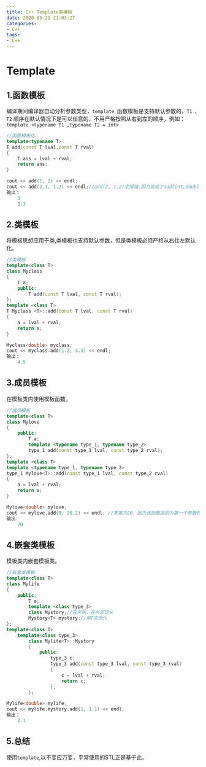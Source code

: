 ```yaml
---
title: C++ Template类模板
date: 2020-05-21 21:03:27
categories:
- C++
tags:
- C++
---
```

# Template

## 1.函数模板

编译期间编译器自动分析参数类型，`template `函数模板是支持默认参数的，`T1 、T2` 顺序在默认情况下是可以任意的，不用严格按照从右到左的顺序，例如：`template <typename T1 ,typename T2 = int>`

```cpp
//函数模板化    
template<typename T>
T add(const T lval,const T rval)
{
    T ans = lval + rval;
    return ans; 
}
```



```cpp
cout << add(1, 2) << endl;
cout << add(2.1, 1.2) << endl;//add(2, 1.2)会报错,因为变成了add(int,double)
输出：
    3
    3.3
```



## 2.类模板

将模板思想应用于类,类模板也支持默认参数，但是类模板必须严格从右往左默认化。

```cpp
//类模板
template<class T>
class Myclass
{
    T a;
    public:
        T add(const T lval, const T rval);
};
template <class T>
T Myclass <T>::add(const T lval, const T rval)
{
    a = lval + rval;
    return a;
}
```



```cpp
Myclass<double> myclass;
cout << myclass.add(1.2, 3.3) << endl;
输出：
    4.5
```



## 3.成员模板

在模板类内使用模板函数。

```cpp
//成员模板
template<class T>
class Mylove
{
    public:
        T a;
        template <typename type_1, typename type_2>
        type_1 add(const type_1 lval, const type_2 rval);
};
template <class T>
template <typename type_1, typename type_2>
type_1 Mylove<T>::add(const type_1 lval, const type_2 rval)
{
    a = lval + rval;
    return a;
}
```

```cpp
Mylove<double> mylove;
cout << mylove.add(0, 20.2) << endl; //答案为20，因为该函数返回为第一个参数相同,该过程为int+double=double,但最终返回int
输出:
	20
```



## 4.嵌套类模板

模板类内嵌套模板类。

```cpp
//嵌套类模板
template<class T>
class Mylife
{
    public:
        T a;
        template <class type_3>
        class Mystory;//先声明，在外部定义
        Mystory<T> mystory;//用T实例化
};
template<class T>
    template<class type_3>
        class Mylife<T>::Mystory
        {
            public:
                type_3 c;
                type_3 add(const type_3 lval, const type_3 rval) 
                {
                    c = lval + rval;
                    return c;
                };
        };
```

```cpp
Mylife<double> mylife;
cout << mylife.mystory.add(1, 1.1) << endl;
输出：
    2.1
```



## 5.总结

使用`template`,以不变应万变，平常使用的STL正是基于此。